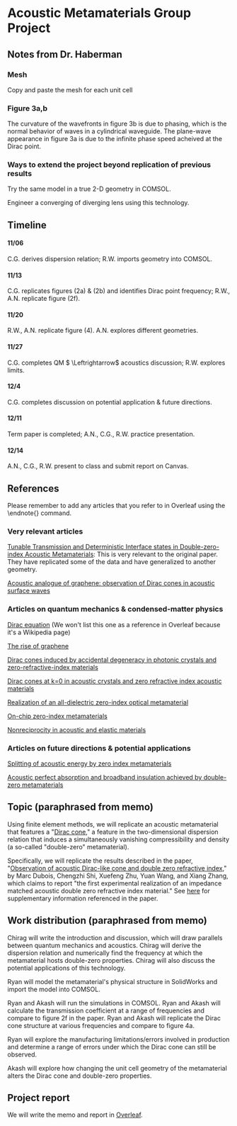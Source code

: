 # Acoustic Metamaterials Group Project
 
## Notes from Dr. Haberman

### Mesh
Copy and paste the mesh for each unit cell

### Figure 3a,b
The curvature of the wavefronts in figure 3b is due to phasing, which is the normal behavior of waves in a cylindrical waveguide. The plane-wave appearance in figure 3a is due to the infinite phase speed acheived at the Dirac point. 

### Ways to extend the project beyond replication of previous results

Try the same model in a true 2-D geometry in COMSOL.

Engineer a converging of diverging lens using this technology.

## Timeline

#### 11/06 
C.G. derives dispersion relation; R.W. imports geometry into COMSOL.

#### 11/13 
C.G. replicates figures (2a) \& (2b) and identifies Dirac point frequency; R.W., A.N. replicate figure (2f).

#### 11/20 
R.W., A.N. replicate figure (4). A.N. explores different geometries.

#### 11/27
C.G. completes QM $	\Leftrightarrow$ acoustics discussion; R.W. explores limits.

#### 12/4
C.G. completes discussion on potential application \& future directions.    

#### 12/11
Term paper is completed; A.N., C.G., R.W. practice presentation.

#### 12/14
A.N., C.G., R.W. present to class and submit report on Canvas.
 
 
 
 
## References

Please remember to add any articles that you refer to in Overleaf using the \endnote{} command.
### Very relevant articles 

[Tunable Transmission and Deterministic Interface states in Double-zero-index Acoustic Metamaterials](https://www.nature.com/articles/s41598-018-24773-6): This is very relevant to the original paper. They have replicated some of the data and have generalized to another geometry.

[Acoustic analogue of graphene: observation of Dirac cones in acoustic surface waves](https://journals-aps-org.ezproxy.lib.utexas.edu/prl/pdf/10.1103/PhysRevLett.108.174301)

### Articles on quantum mechanics & condensed-matter physics
[Dirac equation](https://en.wikipedia.org/wiki/Dirac_equation) (We won't list this one as a reference in Overleaf because it's a Wikipedia page)

[The rise of graphene](https://www.nature.com/articles/nmat1849)

[Dirac cones induced by accidental degeneracy in photonic crystals and zero-refractive-index materials](https://www.nature.com/articles/nmat3030)

[Dirac cones at k=0 in acoustic crystals and zero
refractive index acoustic materials](https://www.nature.com/articles/nmat3030)

[Realization of an all-dielectric zero-index optical metamaterial
](https://www.nature.com/articles/nphoton.2013.214/)

[On-chip zero-index metamaterials](https://www.nature.com/articles/nphoton.2015.198)

[Nonreciprocity in acoustic and elastic
materials](https://www.nature.com/articles/s41578-020-0206-0)

### Articles on future directions & potential applications

[Splitting of acoustic energy by zero index metamaterials](https://doi.org/10.1016/j.physleta.2015.07.003)

[Acoustic perfect absorption and broadband insulation achieved by double-zero metamaterials](https://aip-scitation-org.ezproxy.lib.utexas.edu/doi/10.1063/1.5018180)
 
 
 
## Topic (paraphrased from memo)

Using finite element methods, we will replicate an acoustic metamaterial that features a "[Dirac cone](https://en.wikipedia.org/wiki/Dirac_cone)," a feature in the two-dimensional dispersion relation that induces a simultaneously vanishing compressibility and density (a so-called "double-zero" metamaterial). 

Specifically, we will replicate the results described in the paper, "[Observation of acoustic Dirac-like cone and double
zero refractive index](https://cpb-us-w2.wpmucdn.com/sites.gatech.edu/dist/0/833/files/2018/09/Observation-of-acoustic-Dirac-like-cone-and-double.pdf)," by Marc Dubois, Chengzhi Shi, Xuefeng Zhu, Yuan Wang, and Xiang Zhang, which claims to report "the first experimental realization of an impedance matched acoustic double zero refractive index material." See [here](https://www.nature.com/articles/ncomms14871#Sec11) for supplementary information referenced in the paper.



## Work distribution (paraphrased from memo)
Chirag will write the introduction and discussion, which will draw parallels between quantum mechanics and acoustics. Chirag will derive the dispersion relation and numerically find the frequency at which the metamaterial hosts double-zero properties. Chirag will also discuss the potential applications of this technology.

Ryan will model the metamaterial's physical structure in SolidWorks and import the model into COMSOL. 

Ryan and Akash will run the simulations in COMSOL. Ryan and Akash will calculate the transmission coefficient at a range of frequencies and compare to figure 2f in the paper. Ryan and Akash will replicate the Dirac cone structure at various frequencies and compare to figure 4a. 

Ryan will explore the manufacturing limitations/errors involved in production and determine a range of errors under which the Dirac cone can still be observed.

Akash will explore how changing the unit cell geometry of the metamaterial alters the Dirac cone and double-zero properties.

## Project report
We will write the memo and report in [Overleaf](https://www.overleaf.com/8569867689cdpfgzhjqvpq).
